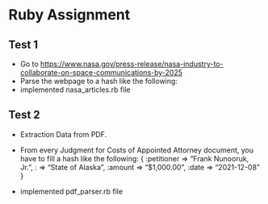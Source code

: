 # Ruby Assignment

## Test 1

- Go to https://www.nasa.gov/press-release/nasa-industry-to-collaborate-on-space-communications-by-2025
- Parse the webpage to a hash like the following:
- implemented nasa_articles.rb file

## Test 2

- Extraction Data from PDF.

- From every Judgment for Costs of Appointed Attorney document, you have to fill a hash like the following:
  {
  :petitioner => “Frank Nunooruk, Jr.”,
  : => “State of Alaska”,
  :amount => “$1,000.00”,
  :date => “2021-12-08”
  }

- implemented pdf_parser.rb file
